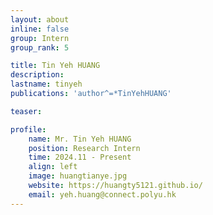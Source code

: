 ```yaml
---
layout: about
inline: false
group: Intern
group_rank: 5

title: Tin Yeh HUANG
description: 
lastname: tinyeh
publications: 'author^=*TinYehHUANG'

teaser: 

profile:
    name: Mr. Tin Yeh HUANG
    position: Research Intern
    time: 2024.11 - Present
    align: left
    image: huangtianye.jpg
    website: https://huangty5121.github.io/
    email: yeh.huang@connect.polyu.hk
---
```


<!-- # Student Assistants

**Wengyu ZHANG**

Student Assistant, Undergraduate Student, Department of Computing, The Hong Kong Polytechnic University

[Homepage](https://wengyuzhang.com)
[Google Scholar](https://scholar.google.com/citations?user=zgV2AIAAAAAJ)
[wengyu.zhang@connect.polyu.hk](mailto:wengyu.zhang@connect.polyu.hk) -->